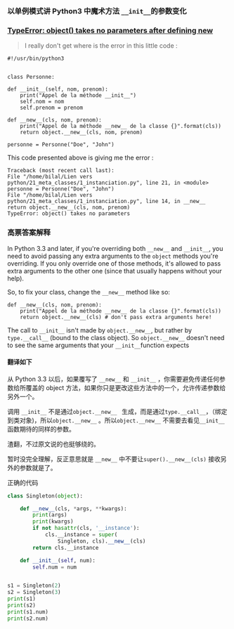 ### 以单例模式讲 Python3 中魔术方法 `__init__`的参数变化

### [TypeError: object() takes no parameters after defining __new__](https://stackoverflow.com/questions/34777773/typeerror-object-takes-no-parameters-after-defining-new)

>I really don't get where is the error in this little code :

```
#!/usr/bin/python3


class Personne:

def __init__(self, nom, prenom):
    print("Appel de la méthode __init__")
    self.nom = nom
    self.prenom = prenom

def __new__(cls, nom, prenom):
    print("Appel de la méthode __new__ de la classe {}".format(cls))
    return object.__new__(cls, nom, prenom)

personne = Personne("Doe", "John")
```

This code presented above is giving me the error :

```
Traceback (most recent call last):
File "/home/bilal/Lien vers python/21_meta_classes/1_instanciation.py", line 21, in <module>
personne = Personne("Doe", "John")
File "/home/bilal/Lien vers python/21_meta_classes/1_instanciation.py", line 14, in __new__
return object.__new__(cls, nom, prenom)
TypeError: object() takes no parameters
```

### 高票答案解释

In Python 3.3 and later, if you're overriding both `__new__` and `__init__`, you need to avoid passing any extra arguments to the `object` methods you're overriding. If you only override one of those methods, it's allowed to pass extra arguments to the other one (since that usually happens without your help).

So, to fix your class, change the `__new__` method like so:

```
def __new__(cls, nom, prenom):
    print("Appel de la méthode __new__ de la classe {}".format(cls))
    return object.__new__(cls) # don't pass extra arguments here!
```

The call to `__init__` isn't made by `object.__new__`, but rather by `type.__call__` (bound to the class object). So `object.__new__` doesn't need to see the same arguments that your `__init__`function expects

#### 翻译如下

从 Python 3.3 以后，如果覆写了 `__new__` 和 `__init__` ，你需要避免传递任何参数给所覆盖的 object 方法，如果你只是更改这些方法中的一个，允许传递参数给另外一个。

调用 `__init__` 不是通过`object.__new__ ` 生成，而是通过`type.__call__`，（绑定到类对象)，所以`object.__new__` 。所以`object.__new__` 不需要去看见`__init__` 函数期待的同样的参数。

渣翻，不过原文说的也挺够绕的。

暂时没完全理解，反正意思就是 `__new__` 中不要让`super().__new__(cls)` 接收另外的参数就是了。

正确的代码

```python
class Singleton(object):

    def __new__(cls, *args, **kwargs):
        print(args)
        print(kwargs)
        if not hasattr(cls, '__instance'):
            cls.__instance = super(
                Singleton, cls).__new__(cls)
        return cls.__instance

    def __init__(self, num):
        self.num = num


s1 = Singleton(2)
s2 = Singleton(3)
print(s1)
print(s2)
print(s1.num)
print(s2.num)
```
